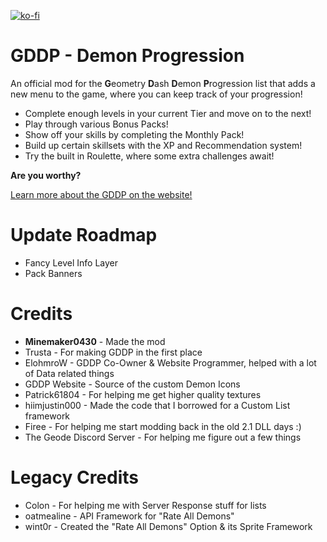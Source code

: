 [![ko-fi](https://ko-fi.com/img/githubbutton_sm.svg)](https://ko-fi.com/M4M8WCJ98)

# GDDP - Demon Progression

An official mod for the **G**eometry **D**ash **D**emon **P**rogression list that adds a new menu to the game, where you can keep track of your progression!

* Complete enough levels in your current Tier and move on to the next!
* Play through various Bonus Packs!
* Show off your skills by completing the Monthly Pack!
* Build up certain skillsets with the XP and Recommendation system!
* Try the built in Roulette, where some extra challenges await!

**Are you worthy?**

[Learn more about the GDDP on the website!](https://gddp.pro/)

# Update Roadmap

* Fancy Level Info Layer
* Pack Banners

# Credits

* **Minemaker0430** - Made the mod
* Trusta - For making GDDP in the first place
* ElohmroW - GDDP Co-Owner & Website Programmer, helped with a lot of Data related things
* GDDP Website - Source of the custom Demon Icons
* Patrick61804 - For helping me get higher quality textures
* hiimjustin000 - Made the code that I borrowed for a Custom List framework
* Firee - For helping me start modding back in the old 2.1 DLL days :)
* The Geode Discord Server - For helping me figure out a few things

# Legacy Credits

* Colon - For helping me with Server Response stuff for lists
* oatmealine - API Framework for "Rate All Demons"
* wint0r - Created the "Rate All Demons" Option & its Sprite Framework